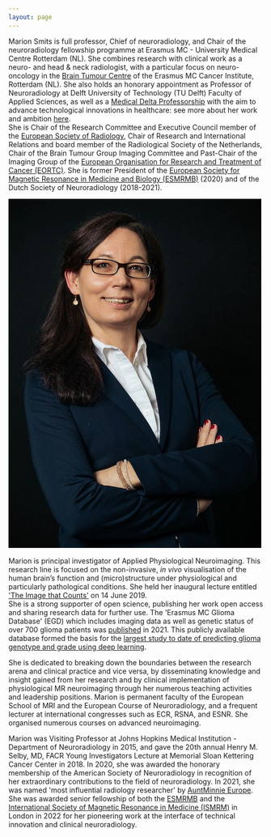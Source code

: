 ```yaml
---
layout: page
---
```


Marion Smits is full professor, Chief of neuroradiology, and Chair of the neuroradiology fellowship programme at Erasmus MC - University Medical Centre Rotterdam (NL). She combines  research with clinical work as a neuro- and head & neck radiologist, with a particular focus on neuro-oncology in the [Brain Tumour Centre](https://www.erasmusmc.nl/hersentumorcentrum/) of the Erasmus MC Cancer Institute, Rotterdam (NL). She also holds an honorary appointment as Professor of Neuroradiology at Delft University of Technology (TU Delft) Faculty of Applied Sciences, as well as a [Medical Delta Professorship](https://www.medicaldelta.nl/en/news/portrait-and-video-marion-smits-it-s-important-that-research-and-innovations-also-land-in-practice) with the aim to advance technological innovations in healthcare: see more about her work and ambition [here](https://youtu.be/Uh0PP_RP5_Q).
<br>She is  Chair of the Research Committee and Executive Council member of the [European Society of Radiology](myesr.org), Chair of Research and International Relations and board member of the Radiological Society of the Netherlands, Chair of the Brain Tumour Group Imaging Committee and Past-Chair of the Imaging Group of the [European Organisation for Research and Treatment of Cancer (EORTC)](http://www.eortc.org). She is former President of the [European Society for Magnetic Resonance in Medicine and Biology (ESMRMB)](https://www.esmrmb.org) (2020) and of the Dutch Society of Neuroradiology (2018-2021).

<a href="Marion2019-2698px.jpg"><img src="Marion2019-500px.jpg" class="portrait" alt="Marion Smits"></a>

Marion is principal investigator of Applied Physiological Neuroimaging. This research line is focused on the non-invasive, <i>in vivo</i> visualisation of the human brain’s function and (micro)structure under physiological and particularly pathological conditions. She held her inaugural lecture entitled ['The Image that Counts'](https://www.youtube.com/watch?v=NuPW2FBd6p0&t=19s) on 14 June 2019. 
<br>She is a strong supporter of open science, publishing her work open access and sharing research data for further use. The 'Erasmus MC Glioma Database' (EGD) which includes imaging data as well as genetic status of over 700 glioma patients was [published](https://www.sciencedirect.com/science/article/pii/S2352340921004753?via%3Dihub) in 2021. This publicly available database formed the basis for the [largest study to date of predicting glioma genotype and grade using deep learning](https://arxiv.org/pdf/2010.04425.pdf).

She is dedicated to breaking down the boundaries between the research arena and clinical practice and vice versa, by disseminating knowledge and insight gained from her research and by clinical implementation of physiological MR neuroimaging through her numerous teaching activities and leadership positions. Marion is permanent faculty of the European School of MRI and the European Course of Neuroradiology, and a frequent lecturer at international congresses such as ECR, RSNA, and ESNR. She organised numerous courses on advanced neuroimaging. 

Marion was Visiting Professor at Johns Hopkins Medical Institution - Department of Neuroradiology in 2015, and gave the 20th annual Henry M. Selby, MD, FACR Young Investigators Lecture at Memorial Sloan Kettering Cancer Center in 2018. In 2020, she was awarded the honorary membership of the American Society of Neuroradiology in recognition of her extraordinary contributions to the field of neuroradiology. In 2021, she was named 'most influential radiology researcher' by [AuntMinnie Europe](https://www.auntminnieeurope.com/index.aspx?sec=sup&sub=mri&pag=dis&ItemID=619843). She was awarded senior fellowship of both the [ESMRMB](https://www.esmrmb.org/society/honorary-members-fellows/) and the [International Society of Magnetic Resonance in Medicine (ISMRM)](https://www.ismrm.org/22m/fellows/) in London in 2022 for her pioneering work at the interface of technical innovation and clinical neuroradiology. 
